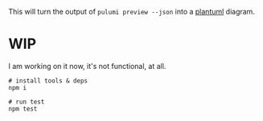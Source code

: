 This will turn the output of `pulumi preview --json` into a [plantuml](https://plantuml.com/) diagram.


# WIP

I am working on it now, it's not functional, at all.


```
# install tools & deps
npm i

# run test
npm test
```